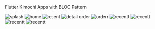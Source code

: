 Flutter Kimochi Apps with BLOC Pattern



![splash](https://1.bp.blogspot.com/-hv7T3fWJ-yk/Xsxjh4MAwRI/AAAAAAAABB4/Q7xkGfwk_3oAV2z-ik__287cAUSjm_bdgCLcBGAsYHQ/s320/Screenshot_20200526-080608.jpg)
![home](https://1.bp.blogspot.com/-_F_ipoIseS8/XsxjiLwLmoI/AAAAAAAABCA/M8CWT5pF5g8KiLUP_kBPbRunyd0_AvJpwCLcBGAsYHQ/s320/Screenshot_20200526-080615.jpg)
![recent](https://1.bp.blogspot.com/-t6K90smXTTU/Xsxjh7hDc7I/AAAAAAAABB8/dCEMNCLJ0K8kaYR68MT9fvg6EsTvl2eHQCLcBGAsYHQ/s320/Screenshot_20200526-080621.jpg)
![detail order](https://1.bp.blogspot.com/-6xtkVUArw_c/XsxjjvB_UtI/AAAAAAAABCM/RWnen4N-lOM3IQnu9MUpY9nKZKu2voCPgCLcBGAsYHQ/s320/Screenshot_20200526-083122.jpg)
![orderr](https://1.bp.blogspot.com/-nD4sHerNnns/XsxjjErKUdI/AAAAAAAABCE/IbROnNULXoYe60zJ7cUEClKkmVVY3VQSQCLcBGAsYHQ/s320/Screenshot_20200526-081120.jpg)
![recentt](
https://1.bp.blogspot.com/-D5cyHlaEcKI/XtRm9vxUhlI/AAAAAAAABCw/uFJcQTKmZB80DsBSNjZWo-rrE-WyA6MlACLcBGAsYHQ/s1600/SM-A515F-20200528202625.gif)
![recentt](
https://1.bp.blogspot.com/-y-RGH5lBVYA/XtRm-HcoZDI/AAAAAAAABC0/DUdNeLrFmtMxD4cg1kxXNaSwf36Z7fGuwCLcBGAsYHQ/s320/SM-A515F-20200528203418.gif)
![recentt](
https://1.bp.blogspot.com/-OZVklkz8e7M/XvgyNxa2ckI/AAAAAAAABDY/9Qe3So1SV58Cidpcm__Y7y-zbhcwE2ghQCLcBGAsYHQ/s320/SM-A515F-20200528202625.gif)
![recentt](
https://1.bp.blogspot.com/-NgVV9MLsGfo/XvgyOSZoJmI/AAAAAAAABDc/jZPBu8A5xJ4y3CREZZqBQss6FwWKTudywCLcBGAsYHQ/s320/SM-A515F-20200528203418.gif)




